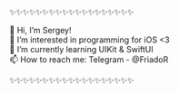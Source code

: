 ✨✨✨✨✨✨✨✨✨✨✨✨✨✨✨✨✨✨✨

👋 Hi, I’m Sergey!          
👀 I’m interested in programming for iOS <3      
🌱 I’m currently learning UIKit & SwiftUI           
📫 How to reach me: Telegram - @FriadoR                 

✨✨✨✨✨✨✨✨✨✨✨✨✨✨✨✨✨✨✨


